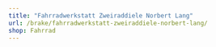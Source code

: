 ```yaml
---
title: "Fahrradwerkstatt Zweiraddiele Norbert Lang"
url: /brake/fahrradwerkstatt-zweiraddiele-norbert-lang/
shop: Fahrrad
---
```

